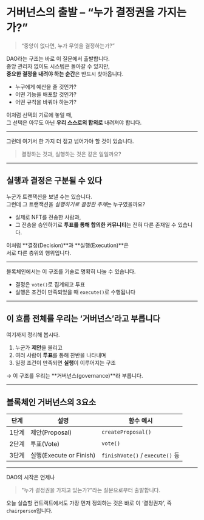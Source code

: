 # 거버넌스의 출발 – “누가 결정권을 가지는가?”

> “중앙이 없다면, 누가 무엇을 결정하는가?”

DAO라는 구조는 바로 이 질문에서 출발합니다.  
중앙 관리자 없이도 시스템은 돌아갈 수 있지만,  
**중요한 결정을 내려야 하는 순간**은 반드시 찾아옵니다.

- 누구에게 예산을 줄 것인가?
- 어떤 기능을 배포할 것인가?
- 어떤 규칙을 바꿔야 하는가?

이처럼 선택의 기로에 놓일 때,  
그 선택은 아무도 아닌 **우리 스스로의 합의로** 내려져야 합니다.

---

그런데 여기서 한 가지 더 짚고 넘어가야 할 것이 있습니다.

> 결정하는 것과, 실행하는 것은 같은 일일까요?

---

## 실행과 결정은 구분될 수 있다

누군가 트랜잭션을 보낼 수는 있습니다.  
그런데 그 트랜잭션을 *실행하기로 결정한 주체*는 누구였을까요?

- 실제로 NFT를 전송한 사람과,
- 그 전송을 승인하기로 **투표를 통해 합의한 커뮤니티**는
  전혀 다른 존재일 수 있습니다.

이처럼 **결정(Decision)**과 **실행(Execution)**은  
서로 다른 층위의 행위입니다.

---

블록체인에서는 이 구조를 기술로 명확히 나눌 수 있습니다.

- 결정은 `vote()`로 집계되고 투표
- 실행은 조건이 만족되었을 때 `execute()`로 수행됩니다

---

## 이 흐름 전체를 우리는 ‘거버넌스’라고 부릅니다

여기까지 정리해 봅시다.

1. 누군가 **제안**을 올리고
2. 여러 사람이 **투표**를 통해 찬반을 나타내며
3. 일정 조건이 만족되면 **실행**이 이루어지는 구조

→ 이 구조를 우리는 **거버넌스(governance)**라 부릅니다.

---

## 블록체인 거버넌스의 3요소

| 단계  | 설명                    | 함수 예시                       |
| ----- | ----------------------- | ------------------------------- |
| 1단계 | 제안(Proposal)          | `createProposal()`              |
| 2단계 | 투표(Vote)              | `vote()`                        |
| 3단계 | 실행(Execute or Finish) | `finishVote()` / `execute()` 등 |

---

DAO의 시작은 언제나

> "누가 결정권을 가지고 있는가?"라는 질문으로부터 출발합니다.

오늘 실습할 컨트랙트에서도
가장 먼저 정의하는 것은 바로 이 ‘결정권자’,
즉 `chairperson`입니다.
